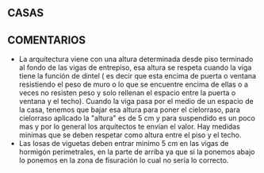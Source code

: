 ## CASAS
  ## COMENTARIOS
 - La arquitectura viene con una altura determinada desde piso terminado al fondo de las vigas de entrepiso, esa altura se respeta cuando la viga tiene la función de dintel ( es decir que esta encima de puerta o ventana resistiendo el peso de muro o lo que se encuentre encima de ellas o a veces no resisten peso y solo rellenan el espacio entre la puerta o ventana y el techo). Cuando la viga pasa por el medio de un espacio de la casa, tenemos que bajar esa altura para poner el cielorraso, para cielorraso aplicado la "altura" es de 5 cm y para suspendido es un poco mas y por lo general los arquitectos te envían el valor. Hay medidas minimas que se deben respetar como altura entre el piso y el techo.
 - Las losas de viguetas deben entrar minimo 5 cm en las vigas de hormigón perimetrales, en la parte de arriba ya que si la ponemos abajo lo ponemos en la zona de fisuración lo cual no sería lo correcto.
